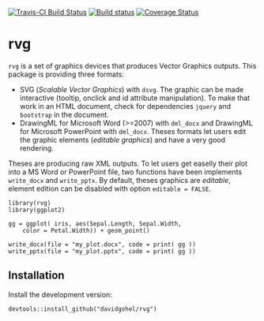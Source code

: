 [![Travis-CI Build Status](https://travis-ci.org/davidgohel/rvg.svg?branch=master)](https://travis-ci.org/davidgohel/rvg)
[![Build status](https://ci.appveyor.com/api/projects/status/github/davidgohel/rvg?branch=master)](https://ci.appveyor.com/project/davidgohel/rvg/branch/master)
[![Coverage Status](https://img.shields.io/codecov/c/github/davidgohel/rvg/master.svg)](https://codecov.io/github/davidgohel/rvg?branch=master)

# rvg

`rvg` is a set of graphics devices that produces Vector Graphics outputs. This package 
is providing three formats:

* SVG (*Scalable Vector Graphics*) with `dsvg`. The graphic can be made interactive (tooltip, onclick 
  and id attribute manipulation). To make that work in an HTML document, check for 
  dependencies `jquery` and `bootstrap` in the document.
* DrawingML for Microsoft Word (>=2007) with `dml_docx` and DrawingML for Microsoft PowerPoint 
  with `dml_docx`. Theses formats let users edit the graphic elements (*editable graphics*) 
  and have a very good rendering. 

Theses are producing raw XML outputs. To let users get easelly their plot into a MS Word or 
PowerPoint file, two functions have been implements `write_docx` and `write_pptx`. 
By default, theses graphics are *editable*, element edition can be disabled with 
option `editable = FALSE`.

```
library(rvg)
library(ggplot2)

gg = ggplot( iris, aes(Sepal.Length, Sepal.Width, 
    color = Petal.Width)) + geom_point()

write_docx(file = "my_plot.docx", code = print( gg ))
write_pptx(file = "my_plot.pptx", code = print( gg ))
```

## Installation

Install the development version:

    devtools::install_github("davidgohel/rvg")

